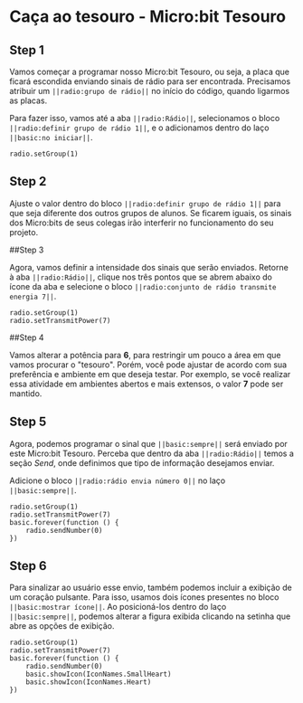 # Caça ao tesouro - Micro:bit Tesouro

## Step 1

Vamos começar a programar nosso Micro:bit Tesouro, ou seja, a placa que ficará escondida enviando sinais de rádio para ser encontrada.
Precisamos atribuir um ``||radio:grupo de rádio||`` no início do código, quando ligarmos as placas. 

 Para fazer isso, vamos até a aba ``||radio:Rádio||``, selecionamos o bloco ``||radio:definir grupo de rádio 1||``, e o adicionamos dentro do laço ``||basic:no iniciar||``. 
```blocks
radio.setGroup(1)
```

## Step 2

Ajuste o valor dentro do bloco ``||radio:definir grupo de rádio 1||`` para que seja diferente dos outros grupos de alunos.
Se ficarem iguais, os sinais dos Micro:bits de seus colegas irão interferir no funcionamento do seu projeto. 

##Step 3

Agora, vamos definir a intensidade dos sinais que serão enviados. Retorne à aba  ``||radio:Rádio||``, clique nos três pontos que se abrem abaixo do ícone da aba e selecione o bloco ``||radio:conjunto de rádio transmite energia 7||``.

```blocks
radio.setGroup(1)
radio.setTransmitPower(7)
```
##Step 4

Vamos alterar a potência para **6**, para restringir um pouco a área em que vamos procurar o "tesouro". Porém, você pode ajustar de acordo com sua preferência e ambiente em que deseja testar. Por exemplo, se você realizar essa atividade em ambientes abertos e mais extensos, o valor **7** pode ser mantido.

## Step 5

Agora, podemos programar o sinal que ``||basic:sempre||`` será enviado por este Micro:bit Tesouro. Perceba que dentro da aba ``||radio:Rádio||`` temos a seção *Send*, onde definimos que tipo de informação desejamos enviar. 

 Adicione o bloco  ``||radio:rádio envia número 0||`` no laço  ``||basic:sempre||``.
```blocks
radio.setGroup(1)
radio.setTransmitPower(7)
basic.forever(function () {
    radio.sendNumber(0)
})
```

## Step 6
Para sinalizar ao usuário esse envio, também podemos incluir a exibição de um coração pulsante. Para isso, usamos dois ícones presentes no bloco ``||basic:mostrar ícone||``. 
Ao posicioná-los dentro do laço ``||basic:sempre||``, podemos alterar a figura exibida clicando na setinha que abre as opções de exibição.

```blocks
radio.setGroup(1)
radio.setTransmitPower(7)
basic.forever(function () {
    radio.sendNumber(0)
    basic.showIcon(IconNames.SmallHeart)
    basic.showIcon(IconNames.Heart)
})
```
